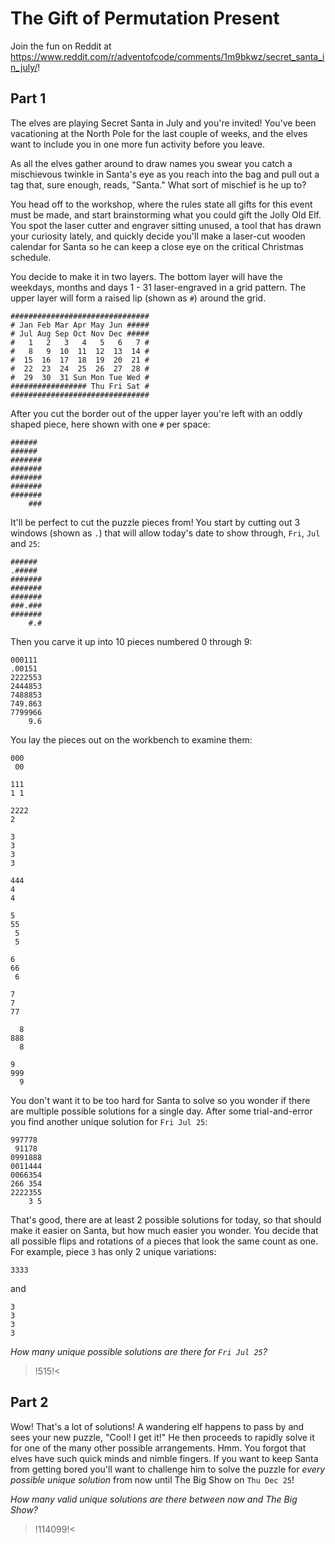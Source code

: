 # The Gift of Permutation Present

Join the fun on Reddit at https://www.reddit.com/r/adventofcode/comments/1m9bkwz/secret_santa_in_july/!

## Part 1

The elves are playing Secret Santa in July and you're invited!  You've been vacationing at the North Pole for the last couple of weeks, and the elves want to include you in one more fun activity before you leave.  

As all the elves gather around to draw names you swear you catch a mischievous twinkle in Santa's eye as you reach into the bag and pull out a tag that, sure enough, reads, "Santa."  What sort of mischief is he up to?

You head off to the workshop, where the rules state all gifts for this event must be made, and start brainstorming what you could gift the Jolly Old Elf.  You spot the laser cutter and engraver sitting unused, a tool that has drawn your curiosity lately, and quickly decide you'll make a laser-cut wooden calendar for Santa so he can keep a close eye on the critical Christmas schedule.

You decide to make it in two layers.  The bottom layer will have the weekdays, months and days 1 - 31 laser-engraved in a grid pattern.  The upper layer will form a raised lip (shown as `#`) around the grid.

    ###############################
    # Jan Feb Mar Apr May Jun #####
    # Jul Aug Sep Oct Nov Dec #####
    #   1   2   3   4   5   6   7 #
    #   8   9  10  11  12  13  14 #
    #  15  16  17  18  19  20  21 #
    #  22  23  24  25  26  27  28 #
    #  29  30  31 Sun Mon Tue Wed #
    ################# Thu Fri Sat #
    ###############################

After you cut the border out of the upper layer you're left with an oddly shaped piece, here shown with one `#` per space:

    ######
    ######
    #######
    #######
    #######
    #######
    #######
        ###

It'll be perfect to cut the puzzle pieces from!  You start by cutting out 3 windows (shown as `.`) that will allow today's date to show through, `Fri`, `Jul` and `25`:

    ######
    .#####
    #######
    #######
    #######
    ###.###
    #######
        #.#

Then you carve it up into 10 pieces numbered 0 through 9:

    000111
    .00151
    2222553
    2444853
    7488853
    749.863
    7799966
        9.6

You lay the pieces out on the workbench to examine them:

    000
     00
    
    111
    1 1
    
    2222
    2
    
    3
    3
    3
    3
    
    444
    4
    4
    
    5
    55
     5
     5
    
    6
    66
     6
    
    7
    7
    77
    
      8
    888
      8
    
    9
    999
      9

You don't want it to be too hard for Santa to solve so you wonder if there are multiple possible solutions for a single day.  After some trial-and-error you find another unique solution for `Fri Jul 25`:

    997778
     91178
    0991888
    0011444
    0066354
    266 354
    2222355
        3 5

That's good, there are at least 2 possible solutions for today, so that should make it easier on Santa, but how much easier you wonder.  You decide that all possible flips and rotations of a pieces that look the same count as one.  For example, piece `3` has only 2 unique variations:

    3333

and

    3
    3
    3
    3 

*How many unique possible solutions are there for `Fri Jul 25`?*

>!515!<


## Part 2

Wow!  That's a lot of solutions!  A wandering elf happens to pass by and sees your new puzzle, "Cool!  I get it!"  He then proceeds to rapidly solve it for one of the many other possible arrangements.  Hmm.  You forgot that elves have such quick minds and nimble fingers.  If you want to keep Santa from getting bored you'll want to challenge him to solve the puzzle for *every possible unique solution* from now until The Big Show on `Thu Dec 25`!

*How many valid unique solutions are there between now and The Big Show?*

>!114099!<